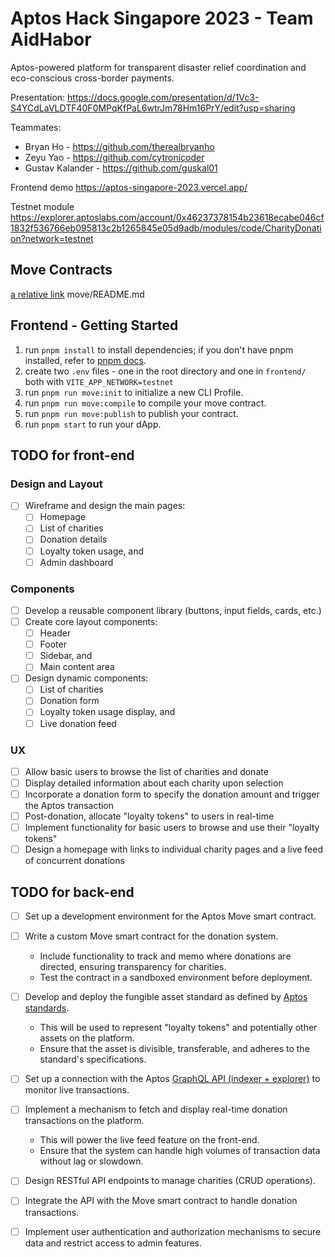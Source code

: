 # Aptos Hack Singapore 2023 - Team AidHabor

Aptos-powered platform for transparent disaster relief coordination and eco-conscious cross-border payments.

Presentation: https://docs.google.com/presentation/d/1Vc3-S4YCdLaVLDTF40F0MPqKfPaL6wtrJm78Hm16PrY/edit?usp=sharing

Teammates:
* Bryan Ho - https://github.com/therealbryanho
* Zeyu Yao - https://github.com/cytronicoder
* Gustav Kalander - https://github.com/guskal01

Frontend demo https://aptos-singapore-2023.vercel.app/

Testnet module https://explorer.aptoslabs.com/account/0x46237378154b23618ecabe046cf1832f536766eb095813c2b1265845e05d9adb/modules/code/CharityDonation?network=testnet

## Move Contracts

[a relative link](move/README.md)
move/README.md

## Frontend - Getting Started

1. run `pnpm install` to install dependencies; if you don't have pnpm installed, refer to [pnpm docs](https://pnpm.io/installation).
2. create two `.env` files - one in the root directory and one in `frontend/` both with `VITE_APP_NETWORK=testnet`
3. run `pnpm run move:init` to initialize a new CLI Profile.
4. run `pnpm run move:compile` to compile your move contract.
5. run `pnpm run move:publish` to publish your contract.
6. run `pnpm start` to run your dApp.

## TODO for front-end

### Design and Layout

- [ ] Wireframe and design the main pages:
  - [ ] Homepage
  - [ ] List of charities
  - [ ] Donation details
  - [ ] Loyalty token usage, and
  - [ ] Admin dashboard

### Components

- [ ] Develop a reusable component library (buttons, input fields, cards, etc.)
- [ ] Create core layout components:
  - [ ] Header
  - [ ] Footer
  - [ ] Sidebar, and
  - [ ] Main content area
- [ ] Design dynamic components:
  - [ ] List of charities
  - [ ] Donation form
  - [ ] Loyalty token usage display, and
  - [ ] Live donation feed

### UX

- [ ] Allow basic users to browse the list of charities and donate
- [ ] Display detailed information about each charity upon selection
- [ ] Incorporate a donation form to specify the donation amount and trigger the Aptos transaction
- [ ] Post-donation, allocate "loyalty tokens" to users in real-time
- [ ] Implement functionality for basic users to browse and use their "loyalty tokens"
- [ ] Design a homepage with links to individual charity pages and a live feed of concurrent donations

## TODO for back-end

- [ ] Set up a development environment for the Aptos Move smart contract.
- [ ] Write a custom Move smart contract for the donation system.

  - Include functionality to track and memo where donations are directed, ensuring transparency for charities.
  - Test the contract in a sandboxed environment before deployment.

- [ ] Develop and deploy the fungible asset standard as defined by [Aptos standards](https://aptos.dev/standards/fungible-asset/#fungible-asset-and-fungible-store).

  - This will be used to represent "loyalty tokens" and potentially other assets on the platform.
  - Ensure that the asset is divisible, transferable, and adheres to the standard's specifications.

- [ ] Set up a connection with the Aptos [GraphQL API (indexer + explorer)](https://aptos.dev/indexer/api/) to monitor live transactions.
- [ ] Implement a mechanism to fetch and display real-time donation transactions on the platform.

  - This will power the live feed feature on the front-end.
  - Ensure that the system can handle high volumes of transaction data without lag or slowdown.

- [ ] Design RESTful API endpoints to manage charities (CRUD operations).
- [ ] Integrate the API with the Move smart contract to handle donation transactions.
- [ ] Implement user authentication and authorization mechanisms to secure data and restrict access to admin features.

